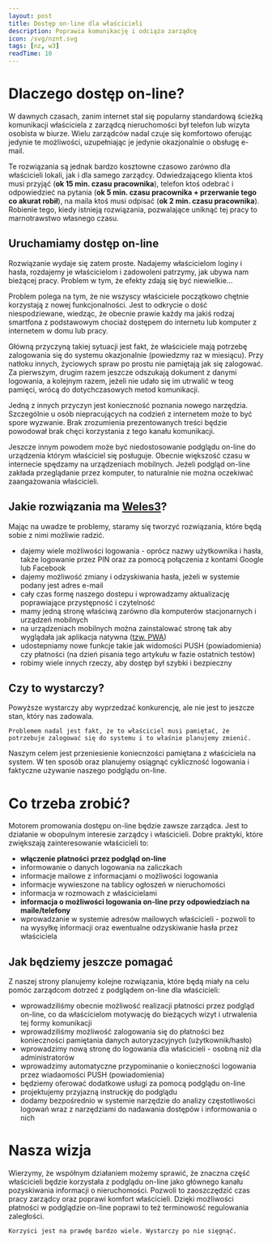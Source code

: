 ```yaml
---
layout: post
title: Dostęp on-line dla właścicieli
description: Poprawia komunikację i odciąża zarządcę
icon: /svg/nznt.svg
tags: [nz, w3]
readTime: 10
---
```

# Dlaczego dostęp on-line?

W dawnych czasach, zanim internet stał się popularny standardową ścieżką komunikacji właściciela
z zarządcą nieruchomości był telefon lub wizyta osobista w biurze. Wielu zarządców nadal czuje się 
komfortowo oferując jedynie te możliwości, uzupełniając je jedynie okazjonalnie o obsługę e-mail.

Te rozwiązania są jednak bardzo kosztowne czasowo zarówno dla właścicieli lokali, jak i dla samego
zarządcy. Odwiedzającego klienta ktoś musi przyjąć (__ok 15 min. czasu pracownika__), telefon ktoś odebrać
i odpowiedzieć na pytania (__ok 5 min. czasu pracownika + przerwanie tego co akurat robił__), na maila ktoś
musi odpisać (__ok 2 min. czasu pracownika__). Robienie tego, kiedy istnieją rozwiązania, pozwalające
uniknąć tej pracy to marnotrawstwo własnego czasu.


## Uruchamiamy dostęp on-line

Rozwiązanie wydaje się zatem proste. Nadajemy właścicielom loginy i hasła, rozdajemy je właścicielom i
zadowoleni patrzymy, jak ubywa nam bieżącej pracy. Problem w tym, że efekty zdają się być niewielkie...

Problem polega na tym, że nie wszyscy właściciele początkowo chętnie korzystają z nowej funkcjonalności.
Jest to odkrycie o dość niespodziewane, wiedząc, że obecnie prawie każdy ma jakiś rodzaj smartfona z
podstawowym chociaż dostępem do internetu lub komputer z internetem w domu lub pracy.

Główną przyczyną takiej sytuacji jest fakt, że właściciele mają potrzebę zalogowania się do systemu okazjonalnie
(powiedzmy raz w miesiącu). Przy natłoku innych, życiowych spraw po prostu nie pamiętają jak się zalogować.
Za pierwszym, drugim razem jeszcze odszukają dokument z danymi logowania, a kolejnym razem, jeżeli nie udało
się im utrwalić w teog pamięci, wrócą do dotychczasowych metod komunikacji.

Jedną z innych przyczyn jest konieczność poznania nowego narzędzia. Szczególnie u osób niepracujących na codzień
z internetem może to być spore wyzwanie. Brak zrozumienia prezentowanych treści będzie powodował brak chęci
korzystania z tego kanału komunikacji.

Jeszcze innym powodem może być niedostosowanie podglądu on-line do urządzenia którym właściciel się posługuje.
Obecnie większość czasu w internecie spędzamy na urządzeniach mobilnych. Jeżeli podgląd on-line zakłada przeglądanie
przez komputer, to naturalnie nie można oczekiwać zaangażowania właścicieli.


## Jakie rozwiązania ma [Weles3](https://www.e-adm.pl)?

Mając na uwadze te problemy, staramy się tworzyć rozwiązania, które będą sobie z nimi możliwie radzić.
 - dajemy wiele możliwości logowania - oprócz nazwy użytkownika i hasła, także logowanie przez PIN oraz
za pomocą połączenia z kontami Google lub Facebook
 - dajemy możliwość zmiany i odzyskiwania hasła, jeżeli w systemie podany jest adres e-mail
 - cały czas formę naszego dostepu i wprowadzamy aktualizację poprawiające przystępność i czytelność
 - mamy jedną stronę właściwą zarówno dla komputerów stacjonarnych i urządzeń mobilnych
 - na urządzeniach mobilnych można zainstalować stronę tak aby wyglądała jak aplikacja natywna ([tzw. PWA](https://pl.wikipedia.org/wiki/Progressive_web_app))
 - udostepniamy nowe funkcje takie jak widomości PUSH (powiadomienia) czy płatności (na dzień pisania tego artykułu w fazie ostatnich testów)
 - robimy wiele innych rzeczy, aby dostęp był szybki i bezpieczny

## Czy to wystarczy?

Powyższe wystarczy aby wyprzedzać konkurencję, ale nie jest to jeszcze stan, który nas zadowala. 

``
Problemem nadal jest fakt, że to właściciel musi pamiętać, że potrzebuje zalogować się do systemu i to właśnie planujemy zmienić.
``


Naszym celem jest przeniesienie koniecnzości pamiętana z właściciela na system. W ten sposób oraz planujemy osiągnąć
cykliczność logowania i faktyczne używanie naszego podglądu on-line.

# Co trzeba zrobić?

Motorem promowania dostępu on-line będzie zawsze zarządca. Jest to działanie w
obopulnym interesie zarządcy i właścicieli. Dobre praktyki, które zwiększają zainteresowanie
właścicieli to:
 - __włączenie płatności przez podgląd on-line__
 - informowanie o danych logowania na zaliczkach
 - informacje mailowe z informacjami o możliwości logowania
 - informacje wywieszone na tablicy ogłoszeń w nieruchomości
 - informacja w rozmowach z właścicielami
 - __informacja o możliwości logowania on-line przy odpowiedziach na maile/telefony__
 - wprowadzanie w systemie adresów mailowych właścicieli - pozwoli to na wysyłkę 
informacji oraz ewentualne odzyskiwanie hasła przez właściciela

## Jak będziemy jeszcze pomagać

Z naszej strony planujemy kolejne rozwiązania, które będą miały na celu pomóc
zarządcom dotrzeć z podglądem on-line dla właścicieli:
 - wprowadziliśmy obecnie możliwość realizacji płatności przez podgląd on-line, co da właścicielom motywację do bieżących wizyt
i utrwalenia tej formy komunikacji
 - wprowadziliśmy możliwość zalogowania się do płatności bez konieczności pamiętania danych autoryzacyjnych (użytkownik/hasło)
 - wprowadzimy nową stronę do logowania dla właścicieli - osobną niż dla administratorów
 - wprowadzimy automatyczne przypominanie o konieczności logowania przez wiadaomości PUSH (powiadomienia)
 - będziemy oferować dodatkowe usługi za pomocą podglądu on-line
 - projektujemy przyjazną instruckję do podglądu 
 - dodamy bezpośrednio w systemie narzędzie do analizy częstotliwości logowań
wraz z narzędziami do nadawania dostępów i informowania o nich

# Nasza wizja

Wierzymy, że współnym działaniem możemy sprawić, że znaczna część właścicieli będzie korzystała
z podglądu on-line jako głównego kanału pozyskiwania informacji o nieruchomości. Pozwoli to
zaoszczędzić czas pracy zarządcy oraz poprawi komfort właścicieli. Dzięki możliwości płatności
w podglądzie on-line poprawi to też terminowość regulowania zaległości.

``
Korzyści jest na prawdę bardzo wiele. Wystarczy po nie sięgnąć.
``
